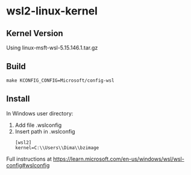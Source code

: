 # wsl2-linux-kernel

## Kernel Version

Using linux-msft-wsl-5.15.146.1.tar.gz

## Build

```
make KCONFIG_CONFIG=Microsoft/config-wsl
```


## Install

In Windows user directory:
1. Add file .wslconfig
2. Insert path in .wslconfig
	```
	[wsl2]
	kernel=C:\\Users\\Dima\\bzimage
	```

Full instructions at
https://learn.microsoft.com/en-us/windows/wsl/wsl-config#wslconfig




